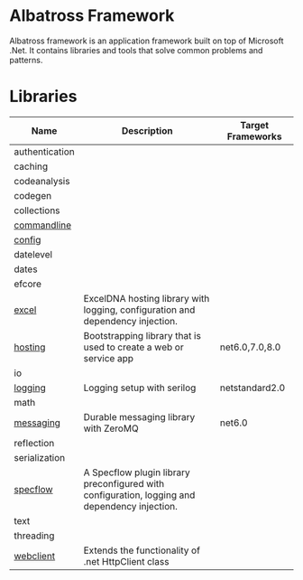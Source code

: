 # Albatross Framework
Albatross framework is an application framework built on top of Microsoft .Net.  It contains libraries and tools that solve common problems and patterns.

# Libraries
|Name|Description|Target Frameworks|
|-|-|-|
|authentication|||
|caching|||
|codeanalysis|||
|codegen|||
|collections|||
|[commandline](./commandline/Albatross.CommandLine)|||
|[config](./config/Albatross.Config)|||
|datelevel|||
|dates|||
|efcore|||
|[excel](./excel/Albatross.Hosting.Excel/)|ExcelDNA hosting library with logging, configuration and dependency injection.||
|[hosting](./hosting/Albatross.Hosting/)|Bootstrapping library that is used to create a web or service app|net6.0,7.0,8.0|
|io|||
|[logging](./logging/Albatross.Logging)|Logging setup with serilog|netstandard2.0|
|math|||
|[messaging](./messaging/Albatross.Messaging)|Durable messaging library with ZeroMQ|net6.0|
|reflection|||
|serialization|||
|[specflow](./testing/Albatross.SpecFlowPlugin//)|A Specflow plugin library preconfigured with configuration, logging and dependency injection.||
|text|||
|threading|||
|[webclient](./webclient/Albatross.WebClient/)|Extends the functionality of .net HttpClient class||